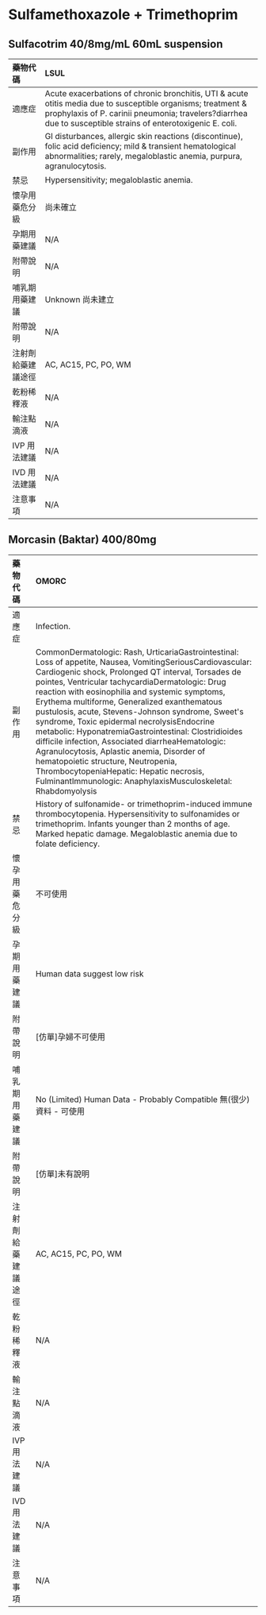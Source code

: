 # Sulfamethoxazole + Trimethoprim

## Sulfacotrim 40/8mg/mL 60mL suspension

| 藥物代碼           | LSUL                                                                                                                                                                                                                         |
|:-------------------|:-----------------------------------------------------------------------------------------------------------------------------------------------------------------------------------------------------------------------------|
| 適應症             | Acute exacerbations of chronic bronchitis, UTI & acute otitis media due to susceptible organisms; treatment & prophylaxis of P. carinii pneumonia; travelers?diarrhea due to susceptible strains of enterotoxigenic E. coli. |
| 副作用             | GI disturbances, allergic skin reactions (discontinue), folic acid deficiency; mild & transient hematological abnormalities; rarely, megaloblastic anemia, purpura, agranulocytosis.                                         |
| 禁忌               | Hypersensitivity; megaloblastic anemia.                                                                                                                                                                                      |
| 懷孕用藥危分級     | 尚未確立                                                                                                                                                                                                                     |
| 孕期用藥建議       | N/A                                                                                                                                                                                                                          |
| 附帶說明           | N/A                                                                                                                                                                                                                          |
| 哺乳期用藥建議     | Unknown 尚未建立                                                                                                                                                                                                             |
| 附帶說明           | N/A                                                                                                                                                                                                                          |
| 注射劑給藥建議途徑 | AC, AC15, PC, PO, WM                                                                                                                                                                                                         |
| 乾粉稀釋液         | N/A                                                                                                                                                                                                                          |
| 輸注點滴液         | N/A                                                                                                                                                                                                                          |
| IVP 用法建議       | N/A                                                                                                                                                                                                                          |
| IVD 用法建議       | N/A                                                                                                                                                                                                                          |
| 注意事項           | N/A                                                                                                                                                                                                                          |

## Morcasin (Baktar) 400/80mg

| 藥物代碼           | OMORC                                                                                                                                                                                                                                                                                                                                                                                                                                                                                                                                                                                                                                                                                                                                   |
|:-------------------|:----------------------------------------------------------------------------------------------------------------------------------------------------------------------------------------------------------------------------------------------------------------------------------------------------------------------------------------------------------------------------------------------------------------------------------------------------------------------------------------------------------------------------------------------------------------------------------------------------------------------------------------------------------------------------------------------------------------------------------------|
| 適應症             | Infection.                                                                                                                                                                                                                                                                                                                                                                                                                                                                                                                                                                                                                                                                                                                              |
| 副作用             | CommonDermatologic: Rash, UrticariaGastrointestinal: Loss of appetite, Nausea, VomitingSeriousCardiovascular: Cardiogenic shock, Prolonged QT interval, Torsades de pointes, Ventricular tachycardiaDermatologic: Drug reaction with eosinophilia and systemic symptoms, Erythema multiforme, Generalized exanthematous pustulosis, acute, Stevens-Johnson syndrome, Sweet's syndrome, Toxic epidermal necrolysisEndocrine metabolic: HyponatremiaGastrointestinal: Clostridioides difficile infection, Associated diarrheaHematologic: Agranulocytosis, Aplastic anemia, Disorder of hematopoietic structure, Neutropenia, ThrombocytopeniaHepatic: Hepatic necrosis, FulminantImmunologic: AnaphylaxisMusculoskeletal: Rhabdomyolysis |
| 禁忌               | History of sulfonamide- or trimethoprim-induced immune thrombocytopenia. Hypersensitivity to sulfonamides or trimethoprim. Infants younger than 2 months of age. Marked hepatic damage. Megaloblastic anemia due to folate deficiency.                                                                                                                                                                                                                                                                                                                                                                                                                                                                                                  |
| 懷孕用藥危分級     | 不可使用                                                                                                                                                                                                                                                                                                                                                                                                                                                                                                                                                                                                                                                                                                                                |
| 孕期用藥建議       | Human data suggest low risk                                                                                                                                                                                                                                                                                                                                                                                                                                                                                                                                                                                                                                                                                                             |
| 附帶說明           | [仿單]孕婦不可使用                                                                                                                                                                                                                                                                                                                                                                                                                                                                                                                                                                                                                                                                                                                      |
| 哺乳期用藥建議     | No (Limited) Human Data - Probably Compatible 無(很少)資料 - 可使用                                                                                                                                                                                                                                                                                                                                                                                                                                                                                                                                                                                                                                                                     |
| 附帶說明           | [仿單]未有說明                                                                                                                                                                                                                                                                                                                                                                                                                                                                                                                                                                                                                                                                                                                          |
| 注射劑給藥建議途徑 | AC, AC15, PC, PO, WM                                                                                                                                                                                                                                                                                                                                                                                                                                                                                                                                                                                                                                                                                                                    |
| 乾粉稀釋液         | N/A                                                                                                                                                                                                                                                                                                                                                                                                                                                                                                                                                                                                                                                                                                                                     |
| 輸注點滴液         | N/A                                                                                                                                                                                                                                                                                                                                                                                                                                                                                                                                                                                                                                                                                                                                     |
| IVP 用法建議       | N/A                                                                                                                                                                                                                                                                                                                                                                                                                                                                                                                                                                                                                                                                                                                                     |
| IVD 用法建議       | N/A                                                                                                                                                                                                                                                                                                                                                                                                                                                                                                                                                                                                                                                                                                                                     |
| 注意事項           | N/A                                                                                                                                                                                                                                                                                                                                                                                                                                                                                                                                                                                                                                                                                                                                     |

